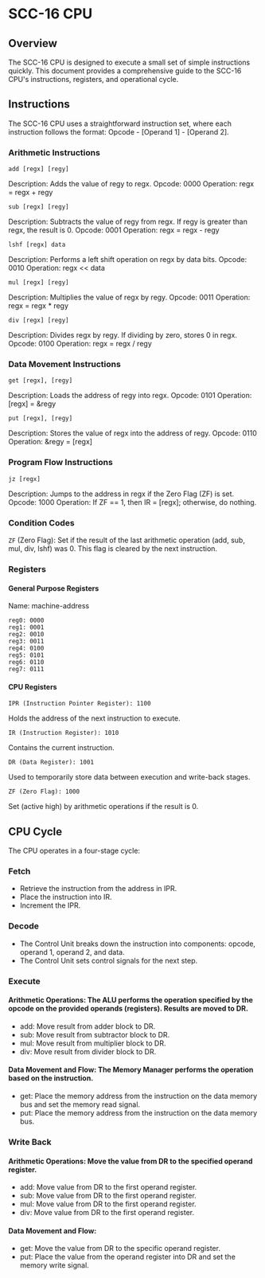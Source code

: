 # SCC-16 CPU

## Overview
The SCC-16 CPU is designed to execute a small set of simple instructions quickly. This document provides a comprehensive guide to the SCC-16 CPU's instructions, registers, and operational cycle.

## Instructions
The SCC-16 CPU uses a straightforward instruction set, where each instruction follows the format: Opcode - [Operand 1] - [Operand 2].

### Arithmetic Instructions
```
add [regx] [regy]
```
Description: Adds the value of regy to regx.
Opcode: 0000
Operation: regx = regx + regy
```
sub [regx] [regy]
```
Description: Subtracts the value of regy from regx. If regy is greater than regx, the result is 0.
Opcode: 0001
Operation: regx = regx - regy
```
lshf [regx] data
```
Description: Performs a left shift operation on regx by data bits.
Opcode: 0010
Operation: regx << data
```
mul [regx] [regy]
```

Description: Multiplies the value of regx by regy.
Opcode: 0011
Operation: regx = regx * regy
```
div [regx] [regy]
```
Description: Divides regx by regy. If dividing by zero, stores 0 in regx.
Opcode: 0100
Operation: regx = regx / regy
### Data Movement Instructions
```
get [regx], [regy]
```
Description: Loads the address of regy into regx.
Opcode: 0101
Operation: [regx] = &regy
```
put [regx], [regy]
```
Description: Stores the value of regx into the address of regy.
Opcode: 0110
Operation: &regy = [regx]
### Program Flow Instructions
```
jz [regx]
```
Description: Jumps to the address in regx if the Zero Flag (ZF) is set.
Opcode: 1000
Operation: If ZF == 1, then IR = [regx]; otherwise, do nothing.
### Condition Codes
```ZF``` (Zero Flag): Set if the result of the last arithmetic operation (add, sub, mul, div, lshf) was 0. This flag is cleared by the next instruction.
### Registers
#### General Purpose Registers
Name: machine-address
```
reg0: 0000
reg1: 0001
reg2: 0010
reg3: 0011
reg4: 0100
reg5: 0101
reg6: 0110
reg7: 0111
```
#### CPU Registers
```
IPR (Instruction Pointer Register): 1100
```
Holds the address of the next instruction to execute.
```
IR (Instruction Register): 1010
```
Contains the current instruction.
```
DR (Data Register): 1001
```
Used to temporarily store data between execution and write-back stages.
```
ZF (Zero Flag): 1000
```
Set (active high) by arithmetic operations if the result is 0.
## CPU Cycle
The CPU operates in a four-stage cycle:

### Fetch

- Retrieve the instruction from the address in IPR.
- Place the instruction into IR.
- Increment the IPR.

### Decode

- The Control Unit breaks down the instruction into components: opcode, operand 1, operand 2, and data.
- The Control Unit sets control signals for the next step.
### Execute

#### Arithmetic Operations: The ALU performs the operation specified by the opcode on the provided operands (registers). Results are moved to DR.
- add: Move result from adder block to DR.
- sub: Move result from subtractor block to DR.
- mul: Move result from multiplier block to DR.
- div: Move result from divider block to DR.
#### Data Movement and Flow: The Memory Manager performs the operation based on the instruction.
- get: Place the memory address from the instruction on the data memory bus and set the memory read signal.
- put: Place the memory address from the instruction on the data memory bus.
### Write Back

#### Arithmetic Operations: Move the value from DR to the specified operand register.
- add: Move value from DR to the first operand register.
- sub: Move value from DR to the first operand register.
- mul: Move value from DR to the first operand register.
- div: Move value from DR to the first operand register.
#### Data Movement and Flow:
- get: Move the value from DR to the specific operand register.
- put: Place the value from the operand register into DR and set the memory write signal.
